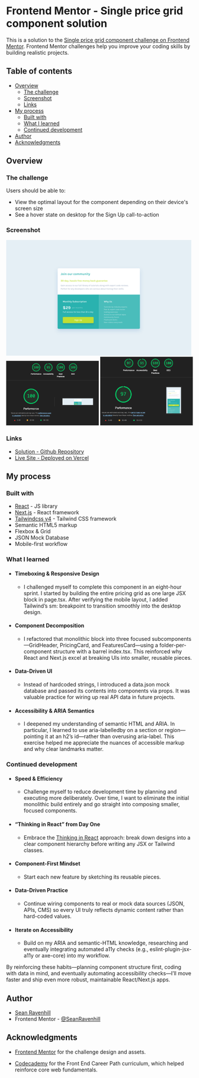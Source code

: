 # Frontend Mentor - Single price grid component solution

This is a solution to the [Single price grid component challenge on Frontend Mentor](https://www.frontendmentor.io/challenges/single-price-grid-component-5ce41129d0ff452fec5abbbc). Frontend Mentor challenges help you improve your coding skills by building realistic projects.

## Table of contents

- [Overview](#overview)
  - [The challenge](#the-challenge)
  - [Screenshot](#screenshot)
  - [Links](#links)
- [My process](#my-process)
  - [Built with](#built-with)
  - [What I learned](#what-i-learned)
  - [Continued development](#continued-development)
- [Author](#author)
- [Acknowledgments](#acknowledgments)

## Overview

### The challenge

Users should be able to:

- View the optimal layout for the component depending on their device's screen size
- See a hover state on desktop for the Sign Up call-to-action

### Screenshot

<img src="screenshots/screenshot-desktop.png" width=500>

<img src="screenshots/lighthouse-desktop.png" width=250>
<img src="screenshots/lighthouse-mobile.png" width=250>

### Links

- [Solution - Github Repository](https://github.com/SeanRavenhill/frontend-mentor-single-price-grid-component)
- [Live Site - Deployed on Vercel](https://frontend-mentor-single-price-grid-component-pied.vercel.app/)

## My process

### Built with

- [React](https://reactjs.org/) - JS library
- [Next.js](https://nextjs.org/) - React framework
- [Tailwindcss v4](https://tailwindcss.com/) - Tailwind CSS framework
- Semantic HTML5 markup
- Flexbox & Grid
- JSON Mock Database
- Mobile-first workflow

### What I learned

- #### Timeboxing & Responsive Design

  - I challenged myself to complete this component in an eight-hour sprint. I started by building the entire pricing grid as one large JSX block in page.tsx. After verifying the mobile layout, I added Tailwind’s sm: breakpoint to transition smoothly into the desktop design.

- #### Component Decomposition

  - I refactored that monolithic block into three focused subcomponents—GridHeader, PricingCard, and FeaturesCard—using a folder-per-component structure with a barrel index.tsx. This reinforced why React and Next.js excel at breaking UIs into smaller, reusable pieces.

- #### Data-Driven UI

  - Instead of hardcoded strings, I introduced a data.json mock database and passed its contents into components via props. It was valuable practice for wiring up real API data in future projects.

- #### Accessibility & ARIA Semantics
  - I deepened my understanding of semantic HTML and ARIA. In particular, I learned to use aria-labelledby on a section or region—pointing it at an h2’s id—rather than overusing aria-label. This exercise helped me appreciate the nuances of accessible markup and why clear landmarks matter.

### Continued development

- #### Speed & Efficiency

  - Challenge myself to reduce development time by planning and executing more deliberately. Over time, I want to eliminate the initial monolithic build entirely and go straight into composing smaller, focused components.

- #### “Thinking in React” from Day One

  - Embrace the [Thinking in React](https://react.dev/learn/thinking-in-react) approach: break down designs into a clear component hierarchy before writing any JSX or Tailwind classes.

- #### Component-First Mindset

  - Start each new feature by sketching its reusable pieces.

- #### Data-Driven Practice

  - Continue wiring components to real or mock data sources (JSON, APIs, CMS) so every UI truly reflects dynamic content rather than hard-coded values.

- #### Iterate on Accessibility
  - Build on my ARIA and semantic-HTML knowledge, researching and eventually integrating automated a11y checks (e.g., eslint-plugin-jsx-a11y or axe-core) into my workflow.

By reinforcing these habits—planning component structure first, coding with data in mind, and eventually automating accessibility checks—I’ll move faster and ship even more robust, maintainable React/Next.js apps.

## Author

- [Sean Ravenhill](https://github.com/SeanRavenhill)
- Frontend Mentor - [@SeanRavenhill](https://www.frontendmentor.io/profile/SeanRavenhill)

## Acknowledgments

- [Frontend Mentor](https://www.frontendmentor.io/) for the challenge design and assets.

- [Codecademy](https://www.frontendmentor.io/https://www.codecademy.com/) for the Front End Career Path curriculum, which helped reinforce core web fundamentals.
